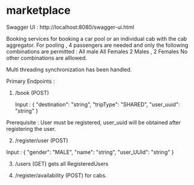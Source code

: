 # marketplace

Swagger UI : http://localhost:8080/swagger-ui.html


Booking services for booking a car pool  or an individual cab with the cab aggregator.
For pooling , 4 passengers are needed and only the following combinations are permitted : 
All male
All Females 
2 Males , 2 Females
No other combinations are alllowed.

Multi threading synchronization has been  handled.

Primary Endpoints :

1. /book (POST)
   
   Input : {
  "destination": "string",
  "tripType": "SHARED",
  "user_uuid": "string"
}

Prerequisite : User must be registered, user_uuid will be obtained after registering the user.


2. /register/user (POST)

Input :
{
  "gender": "MALE",
  "name": "string",
  "user_UUId": "string"
}


3. /users (GET)
gets  all RegisteredUsers

4. /register/availability (POST)
for cabs.

